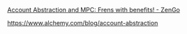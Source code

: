 
[Account Abstraction and MPC: Frens with benefits! - ZenGo](https://zengo.com/aa-and-mpc-frens-with-benefits/)

https://www.alchemy.com/blog/account-abstraction


